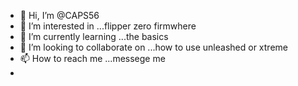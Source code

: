 - 👋 Hi, I’m @CAPS56 
- 👀 I’m interested in ...flipper zero firmwhere 
- 🌱 I’m currently learning ...the basics 
- 💞️ I’m looking to collaborate on ...how to use unleashed or xtreme 
- 📫 How to reach me ...messege me
- 

<!---
CAPS56/CAPS56 is a ✨ special ✨ repository because its `README.md` (this file) appears on your GitHub profile.
You can click the Preview link to take a look at your changes.
--->
